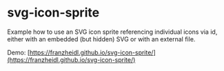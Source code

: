 # svg-icon-sprite

Example how to use an SVG icon sprite referencing individual icons via id, either with an embedded (but hidden) SVG or with an external file.

Demo: [https://franzheidl.github.io/svg-icon-sprite/](https://franzheidl.github.io/svg-icon-sprite/)